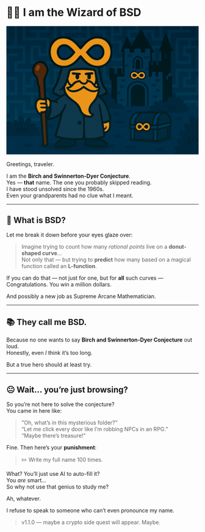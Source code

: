 # 🧙‍♂️ I am the Wizard of BSD

![BSD Wizard](./bsd_wizard.png)

Greetings, traveler.

I am the **Birch and Swinnerton-Dyer Conjecture**.  
Yes — **that** name. The one you probably skipped reading.  
I have stood unsolved since the 1960s.  
Even your grandparents had no clue what I meant.

---

## 📜 What is BSD?

Let me break it down before your eyes glaze over:

> Imagine trying to count how many *rational points* live on a **donut-shaped curve**...  
> Not only that — but trying to **predict** how many based on a magical function called an **L-function**.

If you can do that — not just for one, but for **all** such curves —  
Congratulations. You win a million dollars.

And possibly a new job as Supreme Arcane Mathematician.

---

## 📚 They call me BSD.

Because no one wants to say **Birch and Swinnerton-Dyer Conjecture** out loud.  
Honestly, even *I* think it’s too long.

But a true hero should at least try.

---

## 😐 Wait… you’re just browsing?

So you’re not here to solve the conjecture?  
You came in here like:

> "Oh, what’s in this mysterious folder?”  
> “Let me click every door like I’m robbing NPCs in an RPG.”  
> “Maybe there’s treasure!"

Fine. Then here’s your **punishment**:

> ✏️ Write my full name 100 times.

What? You’ll just use AI to auto-fill it?  
You *are* smart...  
So why not use that genius to study me?

Ah, whatever.

I refuse to speak to someone who can’t even pronounce my name.

> v1.1.0 — maybe a crypto side quest will appear. Maybe.
